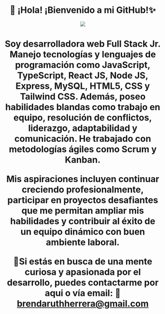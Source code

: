 <div align="center">

<h1 align="center">👋 ¡Hola! ¡Bienvenido a mi GitHub!✨</h1>
<img src="https://i.postimg.cc/Jnqzht1H/Portada-github.png">

<h1 align="center">Soy desarrolladora web Full Stack Jr.
 Manejo tecnologías y lenguajes de programación como JavaScript, TypeScript, React JS, Node JS, Express, MySQL, HTML5, CSS y Tailwind CSS. Además, poseo habilidades blandas como trabajo en equipo, resolución de conflictos, liderazgo, adaptabilidad y comunicación. He trabajado con metodologías ágiles como Scrum y Kanban.

Mis aspiraciones incluyen continuar creciendo profesionalmente, participar en proyectos desafiantes que me permitan ampliar mis habilidades y contribuir al éxito de un equipo dinámico con buen ambiente laboral.

🌠Si estás en busca de una mente curiosa y apasionada por el desarrollo, puedes contactarme por aqui o vía email:
📧 brendaruthherrera@gmail.com </h1>
</div>

